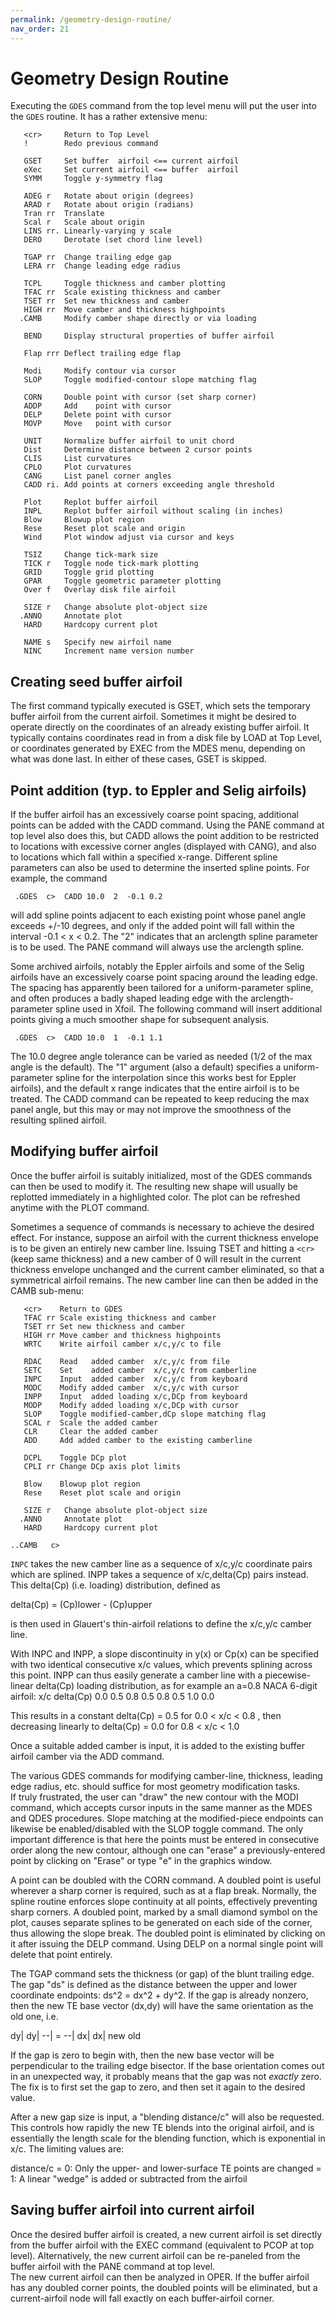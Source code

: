 ```yaml
---
permalink: /geometry-design-routine/
nav_order: 21
---
```


# Geometry Design Routine

Executing the `GDES` command from the top level menu will put the user
into the `GDES` routine.  It has a rather extensive menu:

```
   <cr>     Return to Top Level
   !        Redo previous command

   GSET     Set buffer  airfoil <== current airfoil
   eXec     Set current airfoil <== buffer  airfoil
   SYMM     Toggle y-symmetry flag

   ADEG r   Rotate about origin (degrees)
   ARAD r   Rotate about origin (radians)
   Tran rr  Translate
   Scal r   Scale about origin
   LINS rr. Linearly-varying y scale
   DERO     Derotate (set chord line level)

   TGAP rr  Change trailing edge gap
   LERA rr  Change leading edge radius

   TCPL     Toggle thickness and camber plotting
   TFAC rr  Scale existing thickness and camber
   TSET rr  Set new thickness and camber
   HIGH rr  Move camber and thickness highpoints
  .CAMB     Modify camber shape directly or via loading

   BEND     Display structural properties of buffer airfoil

   Flap rrr Deflect trailing edge flap

   Modi     Modify contour via cursor
   SLOP     Toggle modified-contour slope matching flag

   CORN     Double point with cursor (set sharp corner)
   ADDP     Add    point with cursor
   DELP     Delete point with cursor
   MOVP     Move   point with cursor

   UNIT     Normalize buffer airfoil to unit chord
   Dist     Determine distance between 2 cursor points
   CLIS     List curvatures
   CPLO     Plot curvatures
   CANG     List panel corner angles
   CADD ri. Add points at corners exceeding angle threshold

   Plot     Replot buffer airfoil
   INPL     Replot buffer airfoil without scaling (in inches)
   Blow     Blowup plot region
   Rese     Reset plot scale and origin
   Wind     Plot window adjust via cursor and keys

   TSIZ     Change tick-mark size
   TICK r   Toggle node tick-mark plotting
   GRID     Toggle grid plotting
   GPAR     Toggle geometric parameter plotting
   Over f   Overlay disk file airfoil

   SIZE r   Change absolute plot-object size
  .ANNO     Annotate plot
   HARD     Hardcopy current plot

   NAME s   Specify new airfoil name
   NINC     Increment name version number
```

## Creating seed buffer airfoil

The first command typically executed is GSET, which sets the temporary
buffer airfoil from the current airfoil.  Sometimes it might be desired 
to operate directly on the coordinates of an already existing buffer
airfoil.  It typically contains coordinates read in from a disk file 
by LOAD at Top Level, or coordinates generated by EXEC from the MDES 
menu, depending on what was done last.  In either of these cases, GSET 
is skipped.  

## Point addition (typ. to Eppler and Selig airfoils)

If the buffer airfoil has an excessively coarse point spacing,
additional points can be added with the CADD command.  Using the
PANE command at top level also does this, but CADD allows the point
addition to be restricted to locations with excessive corner angles
(displayed with CANG), and also to locations which fall within a specified
x-range.  Different spline parameters can also be used to determine 
the inserted spline points.  For example, the command

```
 .GDES  c>  CADD 10.0  2  -0.1 0.2
```

will add spline points adjacent to each existing point whose panel
angle exceeds +/-10 degrees, and only if the added point will fall
within the interval -0.1 < x < 0.2.  The "2" indicates that an 
arclength spline parameter is to be used.  The PANE command will
always use the arclength spline.

Some archived airfoils, notably the Eppler airfoils and some of the 
Selig airfoils have an excessively coarse point spacing around 
the leading edge.  The spacing has apparently been tailored for
a uniform-parameter spline, and often produces a badly shaped 
leading edge with the arclength-parameter spline used in Xfoil.
The following command will insert additional points giving 
a much smoother shape for subsequent analysis.

```
 .GDES  c>  CADD 10.0  1  -0.1 1.1
```

The 10.0 degree angle tolerance can be varied as needed (1/2 of the max 
angle is the default).  The "1" argument (also a default) specifies 
a uniform-parameter spline for the interpolation since this works best 
for Eppler airfoils), and the default x range indicates that the 
entire airfoil is to be treated.  The CADD command can be repeated
to keep reducing the max panel angle, but this may or may not 
improve the smoothness of the resulting splined airfoil.


## Modifying buffer airfoil

Once the buffer airfoil is suitably initialized, most of the GDES 
commands can then be used to modify it.  The resulting new shape 
will usually be replotted immediately in a highlighted color.
The plot can be refreshed anytime with the PLOT command.

Sometimes a sequence of commands is necessary to achieve the desired 
effect.  For instance, suppose an airfoil with the current thickness 
envelope is to be given an entirely new camber line. Issuing TSET and 
hitting a `<cr>` (keep same thickness) and a new camber 
of 0 will result in the current thickness envelope unchanged and the 
current camber eliminated, so that a symmetrical airfoil remains. 
The new camber line can then be added in the CAMB sub-menu:

```
   <cr>    Return to GDES
   TFAC rr Scale existing thickness and camber
   TSET rr Set new thickness and camber
   HIGH rr Move camber and thickness highpoints
   WRTC    Write airfoil camber x/c,y/c to file

   RDAC    Read   added camber  x/c,y/c from file
   SETC    Set    added camber  x/c,y/c from camberline
   INPC    Input  added camber  x/c,y/c from keyboard
   MODC    Modify added camber  x/c,y/c with cursor
   INPP    Input  added loading x/c,DCp from keyboard
   MODP    Modify added loading x/c,DCp with cursor
   SLOP    Toggle modified-camber,dCp slope matching flag
   SCAL r  Scale the added camber
   CLR     Clear the added camber
   ADD     Add added camber to the existing camberline

   DCPL    Toggle DCp plot
   CPLI rr Change DCp axis plot limits

   Blow    Blowup plot region
   Rese    Reset plot scale and origin

   SIZE r   Change absolute plot-object size
  .ANNO     Annotate plot
   HARD     Hardcopy current plot

..CAMB   c>
```

`INPC` takes the new camber line as a sequence of x/c,y/c coordinate
pairs which are splined.  INPP takes a sequence of  x/c,delta(Cp)
pairs instead.  This delta(Cp) (i.e. loading) distribution, defined as 

delta(Cp) = (Cp)lower - (Cp)upper

is then used in Glauert's thin-airfoil relations to define the
x/c,y/c camber line.

With INPC and INPP, a slope discontinuity in y(x) or Cp(x) can 
be specified with two identical consecutive x/c values, which 
prevents splining across this point.  INPP can thus easily 
generate a camber line with a piecewise-linear delta(Cp) loading 
distribution, as for example an  a=0.8 NACA 6-digit airfoil:
 x/c delta(Cp)
 0.0   0.5
 0.8   0.5
 0.8   0.5
 1.0   0.0

This results in a constant   delta(Cp) = 0.5  for  0.0 < x/c < 0.8 , 
then decreasing linearly to  delta(Cp) = 0.0  for  0.8 < x/c < 1.0 

Once a suitable added camber is input, it is added to the 
existing buffer airfoil camber via the ADD command.

The various GDES commands for modifying camber-line, thickness, leading
edge radius, etc. should suffice for most geometry modification tasks.  
If truly frustrated, the user can "draw" the new contour with the MODI 
command, which accepts cursor inputs in the same manner as the MDES 
and QDES procedures.  Slope matching at the modified-piece endpoints 
can likewise be enabled/disabled with the SLOP toggle command.  The 
only important difference is that here the points must be entered 
in consecutive order along the new contour, although one can "erase"
a previously-entered point by clicking on "Erase" or type "e" in the
graphics window.

A point can be doubled with the CORN command.  A doubled point is 
useful wherever a sharp corner is required, such as at a flap break.
Normally, the spline routine enforces slope continuity at all points,
effectively preventing sharp corners.  A doubled point, marked by 
a small diamond symbol on the plot, causes separate splines to be 
generated on each side of the corner, thus allowing the slope 
break.  The doubled point is eliminated by clicking on it after 
issuing the DELP command.  Using DELP on a normal single point will 
delete that point entirely.  

The TGAP command sets the thickness (or gap) of the blunt trailing edge.
The gap "ds" is defined as the distance between the upper and lower
coordinate endpoints:  ds^2 = dx^2 + dy^2.  If the gap is already nonzero,
then the new TE base vector (dx,dy) will have the same orientation as 
the old one, i.e.

  dy|       dy|
  --|    =  --|
  dx|       dx|
     new       old

If the gap is zero to begin with, then the new base vector will be
perpendicular to the trailing edge bisector.  If the base orientation
comes out in an unexpected way, it probably means that the gap was
not *exactly* zero.  The fix is to first set the gap to zero, and
then set it again to the desired value.

After a new gap size is input, a "blending distance/c" will also be
requested.  This controls how rapidly the new TE blends into the
original airfoil, and is essentially the length scale for the blending 
function, which is exponential in x/c.  The limiting values are:

distance/c = 0:  Only the upper- and lower-surface TE points are changed
           = 1:  A linear "wedge" is added or subtracted from the airfoil


## Saving buffer airfoil into current airfoil

Once the desired buffer airfoil is created, a new current airfoil is set
directly from the buffer airfoil with the EXEC command (equivalent to
PCOP at top level).  Alternatively, the new current airfoil can be 
re-paneled from the buffer airfoil with the PANE command at top level.  
The new current airfoil can then be analyzed in OPER.  If the buffer 
airfoil has any doubled corner points, the doubled points will be 
eliminated, but a current-airfoil node will fall exactly on each 
buffer-airfoil corner.